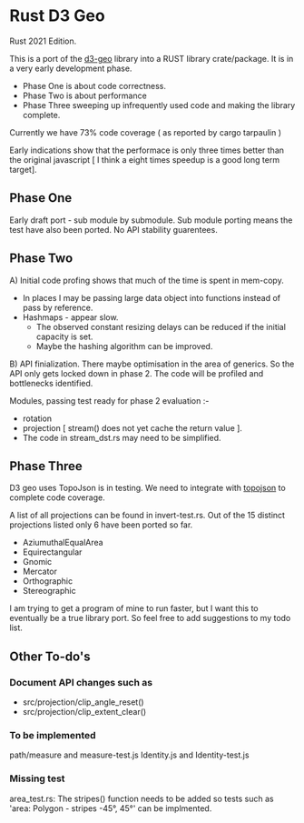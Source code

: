 # Rust D3 Geo
Rust 2021 Edition.

This is a port of the [d3-geo](https://github.com/d3/d3-geo) library into a RUST library crate/package. It is in a very early development phase.

* Phase One is about code correctness.
* Phase Two is about performance
* Phase Three sweeping up infrequently used code and making the library complete.

Currently we have 73% code coverage ( as reported by cargo tarpaulin )

Early indications show that the performace is only three times better than the original javascript [ I think a eight times speedup is a good long term target].

## Phase One

Early draft port -  sub module by submodule. Sub module porting means the test have also been ported.
No API stability guarentees.

## Phase Two

A) Initial code profing shows that much of the time is spent in mem-copy.

* In places I may be passing large data object into functions instead of pass by reference.
* Hashmaps - appear slow.
  - The observed  constant resizing delays can be reduced if the initial capacity is set.
  - Maybe the hashing algorithm can be improved.


B) API finialization. There maybe optimisation in the area of generics. So the API only gets locked down in phase 2.
 The code will be profiled and bottlenecks identified.

Modules, passing test ready for phase 2 evaluation :-

* rotation
* projection [ stream() does not yet cache the return value ].
* The code in stream_dst.rs may need to be simplified.

## Phase Three

D3 geo uses TopoJson is in testing. We need to integrate with  [topojson](https://docs.rs/topojson/0.5.0/topojson/) to complete code coverage.


A list of all projections can be found in invert-test.rs. Out of the 15 distinct projections listed only 6 have been ported so far.

* AziumuthalEqualArea
* Equirectangular
* Gnomic
* Mercator
* Orthographic
* Stereographic

I am trying to get a program of mine to run faster, but I want this to eventually be a true library port. So feel free to add suggestions to my todo list.

## Other To-do's

### Document API changes such as
  * src/projection/clip_angle_reset()
  * src/projection/clip_extent_clear()

### To be implemented
  path/measure and measure-test.js
  Identity.js and Identity-test.js

### Missing test
  area_test.rs: The stripes() function needs to be added so tests such as 'area: Polygon - stripes -45°, 45°' can be implmented.

